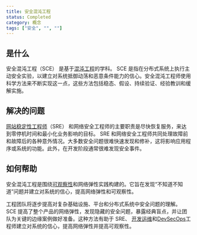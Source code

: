 ```yaml
---
title: 安全混沌工程
status: Completed
category: 概念
tags: ["安全", "", ""]
---
```


## 是什么

安全混沌工程（SCE） 是基于[混沌工程](/zh-cn/chaos-engineering/)的学科。 SCE 是指在分布式系统上执行主动安全实验，以建立对系统抵御动荡和恶意条件能力的信心。安全混沌工程师使用科学方法来不断实现这一点，这些方法包括稳态、假设、持续验证、经验教训和缓解实施。

## 解决的问题

[网站稳定性工程师](/site-reliability-engineering/)（SRE） 和网络安全工程师的主要职责是尽快恢复服务，来达到零停机时间和最小化业务影响的目标。 SRE 和网络安全工程师共同处理故障前和故障后的各种意外情况。大多数安全问题很难快速发现和修补，这将影响应用程序或系统的功能。此外，在开发阶段通常很难发现安全事件。

## 如何帮助

安全混沌工程是围绕[可观察性](/zh-cn/observability/)和网络弹性实践构建的。它旨在发现“不知道不知道”问题并建立对系统的信心，提高网络弹性和可观察性。

工程团队将逐步提高对复杂基础设施、平台和分布式系统中安全问题的理解。 SCE 提高了整个产品的网络弹性，发现隐藏的安全问题，暴露经典盲点，并让团队为关键的边缘案例做好准备。这种方法有助于 SRE、 [开发运维](/zh-cn/devops/)和[DevSecOps](/devsecops/)工程师建立对系统的信心，提高网络弹性并提高可观察性。
